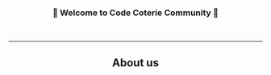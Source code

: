<h3 align="center">
🎉 Welcome to Code Coterie Community 🎉
</h3>

<!-- Socials -->
<div align="center">
<!-- <a href=""><img src="https://img.shields.io/badge/Twitter-1DA1F2?style=for-the-badge&logo=twitter&logoColor=white"/></a> -->


</div>

<br>

---

<h2 align="center"> About us </h2>

<!-- Description  -->

<!-- How to join our community -->